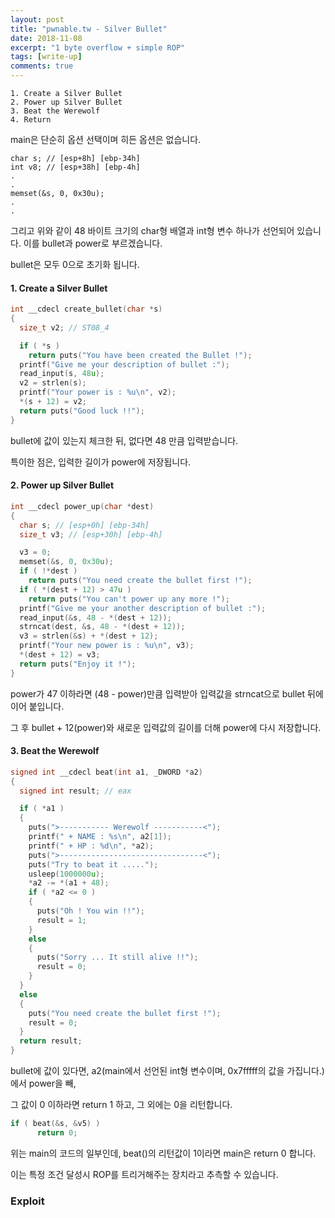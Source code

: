 ```yaml
---
layout: post
title: "pwnable.tw - Silver Bullet"
date: 2018-11-08
excerpt: "1 byte overflow + simple ROP"
tags: [write-up]
comments: true
---
```

```
1. Create a Silver Bullet 
2. Power up Silver Bullet 
3. Beat the Werewolf      
4. Return
```
main은 단순히 옵션 선택이며 히든 옵션은 없습니다.

```
char s; // [esp+8h] [ebp-34h]
int v8; // [esp+38h] [ebp-4h]
.
.
memset(&s, 0, 0x30u);
.
.

```
그리고 위와 같이 48 바이트 크기의 char형 배열과 int형 변수 하나가 선언되어 있습니다. 이를 bullet과 power로 부르겠습니다.

bullet은 모두 0으로 초기화 됩니다.

#### 1. Create a Silver Bullet
```c
int __cdecl create_bullet(char *s)
{
  size_t v2; // ST08_4

  if ( *s )
    return puts("You have been created the Bullet !");
  printf("Give me your description of bullet :");
  read_input(s, 48u);
  v2 = strlen(s);
  printf("Your power is : %u\n", v2);
  *(s + 12) = v2;
  return puts("Good luck !!");
}
```
bullet에 값이 있는지 체크한 뒤, 없다면 48 만큼 입력받습니다.

특이한 점은, 입력한 길이가 power에 저장됩니다.

#### 2. Power up Silver Bullet
```c
int __cdecl power_up(char *dest)
{
  char s; // [esp+0h] [ebp-34h]
  size_t v3; // [esp+30h] [ebp-4h]

  v3 = 0;
  memset(&s, 0, 0x30u);
  if ( !*dest )
    return puts("You need create the bullet first !");
  if ( *(dest + 12) > 47u )
    return puts("You can't power up any more !");
  printf("Give me your another description of bullet :");
  read_input(&s, 48 - *(dest + 12));
  strncat(dest, &s, 48 - *(dest + 12));
  v3 = strlen(&s) + *(dest + 12);
  printf("Your new power is : %u\n", v3);
  *(dest + 12) = v3;
  return puts("Enjoy it !");
}
```
power가 47 이하라면 (48 - power)만큼 입력받아 입력값을 strncat으로 bullet 뒤에 이어 붙입니다.

그 후 bullet + 12(power)와 새로운 입력값의 길이를 더해 power에 다시 저장합니다.

#### 3. Beat the Werewolf      
```c
signed int __cdecl beat(int a1, _DWORD *a2)
{
  signed int result; // eax

  if ( *a1 )
  {
    puts(">----------- Werewolf -----------<");
    printf(" + NAME : %s\n", a2[1]);
    printf(" + HP : %d\n", *a2);
    puts(">--------------------------------<");
    puts("Try to beat it .....");
    usleep(1000000u);
    *a2 -= *(a1 + 48);
    if ( *a2 <= 0 )
    {
      puts("Oh ! You win !!");
      result = 1;
    }
    else
    {
      puts("Sorry ... It still alive !!");
      result = 0;
    }
  }
  else
  {
    puts("You need create the bullet first !");
    result = 0;
  }
  return result;
}
```
bullet에 값이 있다면, a2(main에서 선언된 int형 변수이며, 0x7fffff의 값을 가집니다.)에서 power을 빼,

그 값이 0 이하라면 return 1 하고, 그 외에는 0을 리턴합니다.

```c
if ( beat(&s, &v5) )
      return 0;
```
위는 main의 코드의 일부인데, beat()의 리턴값이 1이라면 main은 return 0 합니다.

이는 특정 조건 달성시 ROP를 트리거해주는 장치라고 추측할 수 있습니다.

### Exploit





